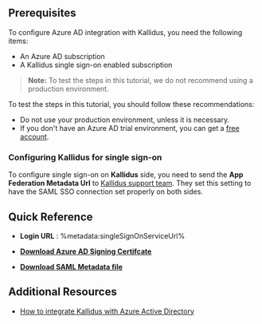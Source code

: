 ## Prerequisites

To configure Azure AD integration with Kallidus, you need the following items:

- An Azure AD subscription
- A Kallidus single sign-on enabled subscription

> **Note:**
> To test the steps in this tutorial, we do not recommend using a production environment.

To test the steps in this tutorial, you should follow these recommendations:

- Do not use your production environment, unless it is necessary.
- If you don't have an Azure AD trial environment, you can get a [free account](https://azure.microsoft.com/free/).

### Configuring Kallidus for single sign-on

To configure single sign-on on **Kallidus** side, you need to send the **App Federation Metadata Url** to [Kallidus support team](https://kallidus.zendesk.com). They set this setting to have the SAML SSO connection set properly on both sides.

## Quick Reference

* **Login URL** : %metadata:singleSignOnServiceUrl%

* **[Download Azure AD Signing Certifcate](%metadata:CertificateDownloadRawUrl%)**

* **[Download SAML Metadata file](%metadata:metadataDownloadUrl%)**

## Additional Resources

* [How to integrate Kallidus with Azure Active Directory](https://docs.microsoft.com/azure/active-directory/saas-apps/kallidus-tutorial)
